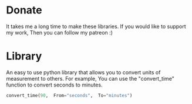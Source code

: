 # Donate
It takes me a long time to make these libraries. If you would like to support my work, Then you can follow my patreon :)



# Library
An easy to use python library that allows you to convert units of measurement to others. 
For example, You can use the "convert_time" function to convert seconds to minutes. 
```python
convert_time(90,  From="seconds",  To="minutes")
```
